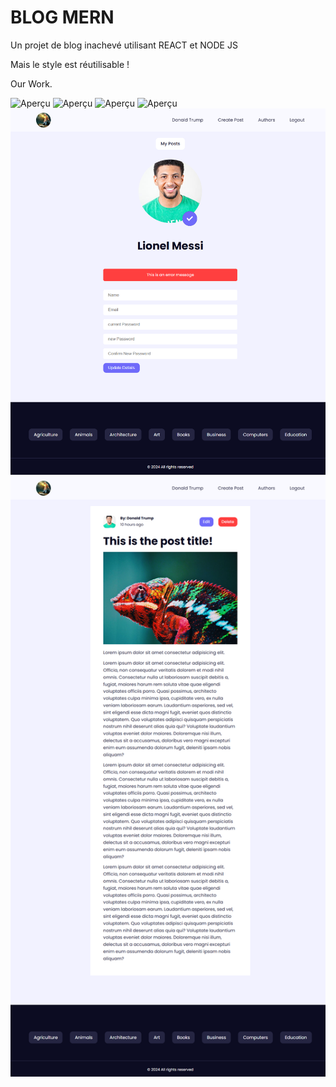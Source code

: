 # BLOG MERN

Un projet de blog inachevé utilisant REACT et NODE JS

Mais le style est réutilisable !

Our Work.

![Aperçu](./preview/preview1.png)
![Aperçu](./preview/preview2.png)
![Aperçu](./preview/preview3.png)
![Aperçu](./preview/preview4.png)
![Aperçu](./preview/preview5.png)
![Aperçu](./preview/preview6.png)